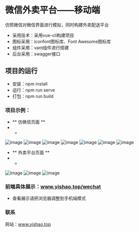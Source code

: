 # 微信外卖平台——移动端
仿照微信对微信界面进行模拟，同时构建外卖配送平台
- 采用技术：采用vue-cli构建项目
- 图标采用：iconfont图标库、Font Awesome图标库
- 组件采用：vant组件进行搭建
- 后台采用：swagger接口

## 项目的运行
- 安装：npm install
- 运行：npm run serve
- 打包：npm run build

### 项目示例：
- ** 仿微信页面 **
- -
![image](https://user-images.githubusercontent.com/64067593/129891241-5bf21c57-1214-4857-94e4-b878a50e1c52.png)
![image](https://user-images.githubusercontent.com/64067593/129891264-0c824bf8-1c91-4b28-b1e9-a6c41474b88f.png)
![image](https://user-images.githubusercontent.com/64067593/129891277-c2941149-ec7a-4e90-b313-b6a1826ca49b.png)
![image](https://user-images.githubusercontent.com/64067593/129891285-f6345423-6a39-4c86-bc9a-96ff550989fa.png)
![image](https://user-images.githubusercontent.com/64067593/129891300-fdfc53f0-42de-4632-988d-12fe0bb12335.png)
![image](https://user-images.githubusercontent.com/64067593/129891311-6143654c-ed0c-4978-bfa8-cbb08344814d.png)
![image](https://user-images.githubusercontent.com/64067593/129891323-050b628f-b0c2-4a90-a739-8f413bb0c659.png)
- ** 外卖平台页面 **
- -
![image](https://user-images.githubusercontent.com/64067593/129891566-2f060d3c-963e-4f30-bb1f-51384eab18ac.png)
![image](https://user-images.githubusercontent.com/64067593/129891578-9841ebeb-1018-40a9-8b95-540175cdd3a1.png)
![image](https://user-images.githubusercontent.com/64067593/129891761-124f1232-6b29-4d4e-8d77-14a44663b78d.png)

### 前端具体展示：www.yishao.top/wechat
- 查看展示请把浏览器调整到手机端模式

### 联系
网站：www.yishao.top
